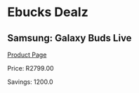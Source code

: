 
# Ebucks Dealz
## Samsung: Galaxy Buds Live
[Product Page](https://www.ebucks.com/web/shop/productSelected.do?prodId=1136292392&catId=714962196)

Price: R2799.00

Savings: 1200.0


	